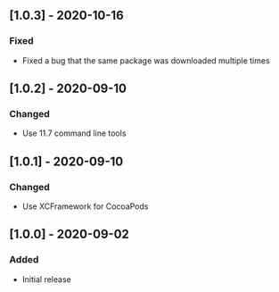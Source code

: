 ## [1.0.3] - 2020-10-16
### Fixed
- Fixed a bug that the same package was downloaded multiple times


## [1.0.2] - 2020-09-10
### Changed
- Use 11.7 command line tools

## [1.0.1] - 2020-09-10
### Changed
- Use XCFramework for CocoaPods 

## [1.0.0] - 2020-09-02
### Added
- Initial release


